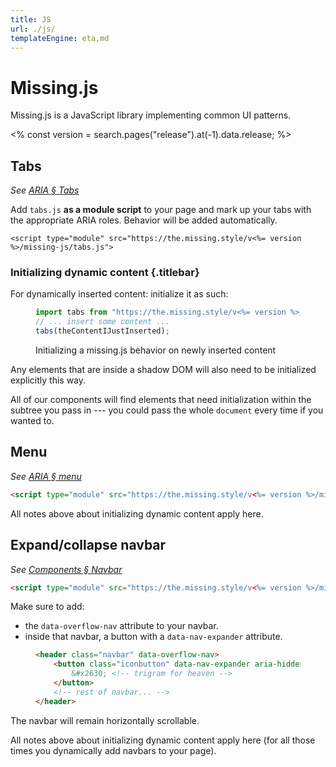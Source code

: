 ```yaml
---
title: JS
url: ./js/
templateEngine: eta,md
---
```


# Missing.js

Missing.js is a JavaScript library implementing common UI patterns.

<% const version = search.pages("release").at(-1).data.release; %>


## Tabs

_See [ARIA &sect; Tabs](/docs/aria/#tabs)_

Add `tabs.js` **as a module script** to your page
and mark up your tabs with the appropriate ARIA roles.
Behavior will be added automatically.

~~~
<script type="module" src="https://the.missing.style/v<%= version %>/missing-js/tabs.js">
~~~

<div class="info box">

### Initializing dynamic content {.titlebar}

For dynamically inserted content: initialize it as such:

<figure class="plain">

~~~ js
import tabs from "https://the.missing.style/v<%= version %>/missing-js/tabs.js";
// ... insert some content ...
tabs(theContentIJustInserted);
~~~

<figcaption>Initializing a missing.js behavior on newly inserted content</figcaption>

</figure>

Any elements that are inside a shadow DOM will also need to be initialized explicitly this way.

All of our components will find elements that need initialization within the subtree you pass in ---
you could pass the whole `document` every time if you wanted to.

</div>

## Menu

_See [ARIA &sect; menu](/docs/aria/#menu)_

~~~ html
<script type="module" src="https://the.missing.style/v<%= version %>/missing-js/menu.js">
~~~

All notes above about initializing dynamic content apply here.


## Expand/collapse navbar

_See [Components &sect; Navbar](/docs/components/#navbar)_

~~~ html
<script type="module" src="https://the.missing.style/v<%= version %>/missing-js/overflow-nav.js">
~~~

Make sure to add:

 - the `data-overflow-nav` attribute to your navbar.
 - inside that navbar, a button with a `data-nav-expander` attribute.

<figure>

~~~ html
<header class="navbar" data-overflow-nav>
    <button class="iconbutton" data-nav-expander aria-hidden>
        &#x2630; <!-- trigram for heaven -->
    </button>
    <!-- rest of navbar... -->
</header>
~~~

</figure>

The navbar will remain horizontally scrollable.

All notes above about initializing dynamic content apply here
(for all those times you dynamically add navbars to your page).
